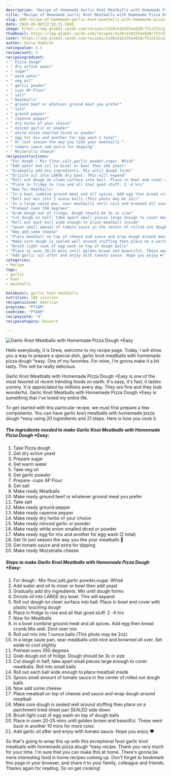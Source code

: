 ```yaml
---
description: "Recipe of Homemade Garlic Knot Meatballs with Homemade Pizza Dough *Easy"
title: "Recipe of Homemade Garlic Knot Meatballs with Homemade Pizza Dough *Easy"
slug: 600-recipe-of-homemade-garlic-knot-meatballs-with-homemade-pizza-dough-easy
date: 2020-09-08T22:58:21.580Z
image: https://img-global.cpcdn.com/recipes/2a38cb16255ee028/751x532cq70/garlic-knot-meatballs-with-homemade-pizza-dough-easy-recipe-main-photo.jpg
thumbnail: https://img-global.cpcdn.com/recipes/2a38cb16255ee028/751x532cq70/garlic-knot-meatballs-with-homemade-pizza-dough-easy-recipe-main-photo.jpg
cover: https://img-global.cpcdn.com/recipes/2a38cb16255ee028/751x532cq70/garlic-knot-meatballs-with-homemade-pizza-dough-easy-recipe-main-photo.jpg
author: Verna Osborne
ratingvalue: 4.1
reviewcount: 4
recipeingredient:
- " Pizza dough"
- " dry active yeast"
- " sugar"
- " warm water"
- " veg oil"
- " garlic powder"
- " cups AP Flour"
- " salt"
- " Meatballs"
- " ground beef or whatever ground meat you prefer"
- " salt"
- " ground pepper"
- " cayenne pepper"
- " dry herbs of your choice"
- " minced garlic or powder"
- " white onion smalled diced or powder"
- " egg for mix and another for egg wash 2 total"
- " Or just season the way you like your meatballs "
- " tomato sauce and extra for dipping"
- " Mozzeralla cheese"
recipeinstructions:
- "For dough : Mix flour,salt,garlic powder,sugar. Whisk"
- "Add water and oil to mixer or bowl then add yeast"
- "Gradually add dry ingredients. Mix until dough forms"
- "Drizzle oil into LARGE dry bowl. This will expand"
- "Roll out dough on clean surface into ball. Place in bowl and cover with plastic touching dough"
- "Place in fridge to rise and all that good stuff. 2 -4 hrs"
- "Now for Meatballs"
- "In a bowl combine ground meat and all spices. Add egg then bread crumb Mix well. Dont over mix"
- "Roll out mix into 1 ounce balls.(This photo may be 2oz)"
- "In a large saute pan, sear meatballs until nice and browned all over. Set aside to cool slightly"
- "Preheat oven 350 degrees"
- "Grab dough out of fridge. Dough should be 3x in size"
- "Cut dough in half, take apart small pieces large enough to cover meatballs. Roll into small balls"
- "Roll out each ball wide enough to place meatball inside"
- "Spoon small amount of tomato sauce in the center of rolled out dough balls"
- "Now add some cheese"
- "Place meatball on top of cheese and sauce and wrap dough around meatball."
- "Make sure dough is sealed well around stuffing then place on a parchment lined sheet pan SEALED side down"
- "Brush light coat of egg wash on top of dough balls"
- "Place in oven 20-25 mins until golden brown and beautiful. These went back in another 10 mins for more color."
- "Add garlic oil after and enjoy with tomato sauce. Hope you enjoy ❤"
categories:
- Recipe
tags:
- garlic
- knot
- meatballs

katakunci: garlic knot meatballs 
nutrition: 189 calories
recipecuisine: American
preptime: "PT10M"
cooktime: "PT46M"
recipeyield: "4"
recipecategory: Dessert

---
```



![Garlic Knot Meatballs with Homemade Pizza Dough *Easy](https://img-global.cpcdn.com/recipes/2a38cb16255ee028/751x532cq70/garlic-knot-meatballs-with-homemade-pizza-dough-easy-recipe-main-photo.jpg)

Hello everybody, it is Drew, welcome to my recipe page. Today, I will show you a way to prepare a special dish, garlic knot meatballs with homemade pizza dough *easy. One of my favorites. For mine, I'm gonna make it a bit tasty. This will be really delicious.

Garlic Knot Meatballs with Homemade Pizza Dough *Easy is one of the most favored of recent trending foods on earth. It's easy, it's fast, it tastes yummy. It is appreciated by millions every day. They are fine and they look wonderful. Garlic Knot Meatballs with Homemade Pizza Dough *Easy is something that I've loved my entire life.




To get started with this particular recipe, we must first prepare a few components. You can have garlic knot meatballs with homemade pizza dough *easy using 20 ingredients and 21 steps. Here is how you cook it.

<!--inarticleads1-->

##### The ingredients needed to make Garlic Knot Meatballs with Homemade Pizza Dough *Easy:

1. Take  Pizza dough
1. Get  dry active yeast
1. Prepare  sugar
1. Get  warm water
1. Take  veg oil
1. Get  garlic powder
1. Prepare  -cups AP Flour
1. Get  salt
1. Make ready  Meatballs
1. Make ready  ground beef or whatever ground meat you prefer
1. Take  salt
1. Make ready  ground pepper
1. Make ready  cayenne pepper
1. Make ready  dry herbs of your choice
1. Make ready  minced garlic or powder
1. Make ready  white onion smalled diced or powder
1. Make ready  egg for mix and another for egg wash (2 total)
1. Get  Or just season the way you like your meatballs 🤗
1. Get  tomato sauce and extra for dipping
1. Make ready  Mozzeralla cheese




<!--inarticleads2-->

##### Steps to make Garlic Knot Meatballs with Homemade Pizza Dough *Easy:

1. For dough : Mix flour,salt,garlic powder,sugar. Whisk
1. Add water and oil to mixer or bowl then add yeast
1. Gradually add dry ingredients. Mix until dough forms
1. Drizzle oil into LARGE dry bowl. This will expand
1. Roll out dough on clean surface into ball. Place in bowl and cover with plastic touching dough
1. Place in fridge to rise and all that good stuff. 2 -4 hrs
1. Now for Meatballs
1. In a bowl combine ground meat and all spices. Add egg then bread crumb Mix well. Dont over mix
1. Roll out mix into 1 ounce balls.(This photo may be 2oz)
1. In a large saute pan, sear meatballs until nice and browned all over. Set aside to cool slightly
1. Preheat oven 350 degrees
1. Grab dough out of fridge. Dough should be 3x in size
1. Cut dough in half, take apart small pieces large enough to cover meatballs. Roll into small balls
1. Roll out each ball wide enough to place meatball inside
1. Spoon small amount of tomato sauce in the center of rolled out dough balls
1. Now add some cheese
1. Place meatball on top of cheese and sauce and wrap dough around meatball.
1. Make sure dough is sealed well around stuffing then place on a parchment lined sheet pan SEALED side down
1. Brush light coat of egg wash on top of dough balls
1. Place in oven 20-25 mins until golden brown and beautiful. These went back in another 10 mins for more color.
1. Add garlic oil after and enjoy with tomato sauce. Hope you enjoy ❤




So that's going to wrap this up with this exceptional food garlic knot meatballs with homemade pizza dough *easy recipe. Thank you very much for your time. I'm sure that you can make this at home. There's gonna be more interesting food in home recipes coming up. Don't forget to bookmark this page in your browser, and share it to your family, colleague and friends. Thanks again for reading. Go on get cooking!
